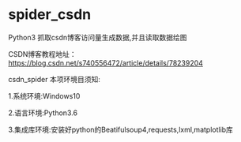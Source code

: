# spider_csdn
Python3 抓取csdn博客访问量生成数据,并且读取数据绘图

CSDN博客教程地址：https://blog.csdn.net/s740556472/article/details/78239204

csdn_spider 本项环境目须知:

1.系统环境:Windows10

2.语言环境:Python3.6

3.集成库环境:安装好python的Beatifulsoup4,requests,lxml,matplotlib库
